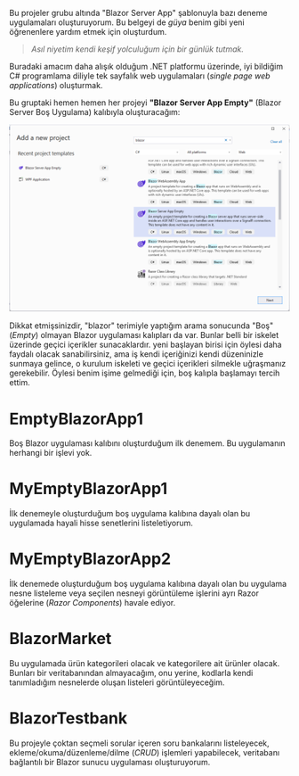 ﻿Bu projeler grubu altında "Blazor Server App" şablonuyla
bazı deneme uygulamaları oluşturuyorum.
Bu belgeyi de *güya* benim gibi yeni öğrenenlere
yardım etmek için oluşturdum.
> *Asıl niyetim kendi keşif yolculuğum için bir günlük tutmak.*

Buradaki amacım daha alışık olduğum .NET platformu üzerinde,
iyi bildiğim C# programlama diliyle tek sayfalık web uygulamaları
(*single page web applications*) oluşturmak.

Bu gruptaki hemen hemen her projeyi **"Blazor Server App Empty"**
(Blazor Server Boş Uygulama) kalıbıyla oluşturacağım:

![](./Resimler/Resim1.png "Blazor Server Boş Uygulama kalıbının seçimi")

Dikkat etmişsinizdir, "blazor" terimiyle yaptığım arama sonucunda
"Boş" (*Empty*) olmayan Blazor uygulaması kalıpları da var.
Bunlar belli bir iskelet üzerinde geçici içerikler sunacaklardır.
yeni başlayan birisi için öylesi daha faydalı olacak sanabilirsiniz,
ama iş kendi içeriğinizi kendi düzeninizle sunmaya gelince,
o kurulum iskeleti ve geçici içerikleri silmekle uğraşmanız gerekebilir.
Öylesi benim işime gelmediği için, boş kalıpla başlamayı tercih ettim.

# EmptyBlazorApp1

Boş Blazor uygulaması kalıbını oluşturduğum ilk denemem.
Bu uygulamanın herhangi bir işlevi yok.

# MyEmptyBlazorApp1

İlk denemeyle oluşturduğum boş uygulama kalıbına dayalı
olan bu uygulamada hayali hisse senetlerini listeletiyorum.

# MyEmptyBlazorApp2

İlk denemede oluşturduğum boş uygulama kalıbına
dayalı olan bu uygulama nesne listeleme
veya seçilen nesneyi görüntüleme işlerini
ayrı Razor öğelerine (*Razor Components*)
havale ediyor.

# BlazorMarket

Bu uygulamada ürün kategorileri olacak ve
kategorilere ait ürünler olacak.
Bunları bir veritabanından almayacağım,
onu yerine, kodlarla kendi tanımladığım
nesnelerde oluşan listeleri görüntüleyeceğim.

# BlazorTestbank

Bu projeyle çoktan seçmeli sorular içeren 
soru bankalarını listeleyecek,
ekleme/okuma/düzenleme/dilme (*CRUD*)
işlemleri yapabilecek, veritabanı bağlantılı
bir Blazor sunucu uygulaması oluşturuyorum.